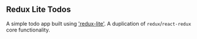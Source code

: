 ## Redux Lite Todos

A simple todo app built using ['redux-lite'](https://github.com/fsladkey/redux-lite). A duplication of `redux`/`react-redux` core functionality.
